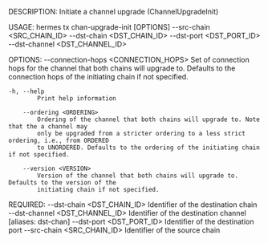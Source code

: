 DESCRIPTION:
Initiate a channel upgrade (ChannelUpgradeInit)

USAGE:
    hermes tx chan-upgrade-init [OPTIONS] --src-chain <SRC_CHAIN_ID> --dst-chain <DST_CHAIN_ID> --dst-port <DST_PORT_ID> --dst-channel <DST_CHANNEL_ID>

OPTIONS:
        --connection-hops <CONNECTION_HOPS>
            Set of connection hops for the channel that both chains will upgrade to. Defaults to the
            connection hops of the initiating chain if not specified.

    -h, --help
            Print help information

        --ordering <ORDERING>
            Ordering of the channel that both chains will upgrade to. Note that the a channel may
            only be upgraded from a stricter ordering to a less strict ordering, i.e., from ORDERED
            to UNORDERED. Defaults to the ordering of the initiating chain if not specified.

        --version <VERSION>
            Version of the channel that both chains will upgrade to. Defaults to the version of the
            initiating chain if not specified.

REQUIRED:
        --dst-chain <DST_CHAIN_ID>        Identifier of the destination chain
        --dst-channel <DST_CHANNEL_ID>    Identifier of the destination channel [aliases: dst-chan]
        --dst-port <DST_PORT_ID>          Identifier of the destination port
        --src-chain <SRC_CHAIN_ID>        Identifier of the source chain
